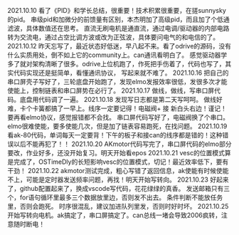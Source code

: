 2021.10.10
看了《PID》和学长总结，很重要！技术积累很重要，在搓sunnysky的pid。
串级pid和加微分的前馈量有区别，本杰明加了高级pid，而且加了个低通滤波，具体数值还在思考。
直流无刷电机是通直流，通过电调/驱动器的内部电路转为交流电，通过占空比调方波或改为正弦波，具体要问电气的和电信的了。
2021.10.12
昨天忘写了，最近状态好低迷，早八起不来。看了odrive的源码，没有什么实质用处，倒不如上它的community上。can通讯看明白了。
感觉驱动器学多了就对架构清晰了很多。odrive上位机跑了，作死把手伤着了，代码也写了，其实代码实现还是挺简单，看懂通讯协议，
写起来就不难了。
2021.10.16
把自己的串口屏壳子写好了，三轮底盘开始跑了，发现elmo发报效率很低，发很多次才能使能上，控制链表和串口屏势在必行了。
2021.10.17
做线，做线，写串口屏代码。底盘用代码调了一遍。
2021.10.18
发现写日志都是第二天写呵呵。
做线好难，卡个卡簧都搞了一早上。线序一定要记得！电磁阀+ 接 新白头右边！谨记！
要再看elmo协议，感觉报错都不会找。
串口屏代码写好了，电磁阀换了个串口。elmo很难使能，要多使能几次，但是加了链表容易跑死，在找问题。
2021.10.19
看ak-80代码，单词每天一定要背！下午的板子和接can的线序都是错的！这种错误以后不能再犯了！！
2021.10.20
AKmotor代码写完了，串口屏代码的elmo部分要改，作业好多，还没开始复习。明天开始看epos
2021.10.21
vesc的位置模式算是完成了，OSTimeDly的长短影响vesc的位置模式，切记！最近效率低下，要有干劲！
2021.10.22
akmotor测试完成，粗心写错了返回信息，ak使能有时候使能不上，可能是定时器发送频率问题，再找！明天开始写转向。
2021.10.23
好起来了，github配置起来了，换成vscode写代码，花花绿绿的真香。
发送邮箱只有三个，for语句循环里最多三个数据放里边，否则发不出去。
条件判断不能放任务里，否则会跑死。
时序很混乱，建议加进队列里发，否则时好时坏。
2021.10.25
开始写转向电机。ak搞定了，串口屏搞定了。can总线一堵会导致2006疯转，注意随时断电！